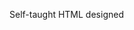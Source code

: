 Self-taught HTML designed
              
 
 
 
      
 
 
                                                                                                                                                                                                                                           